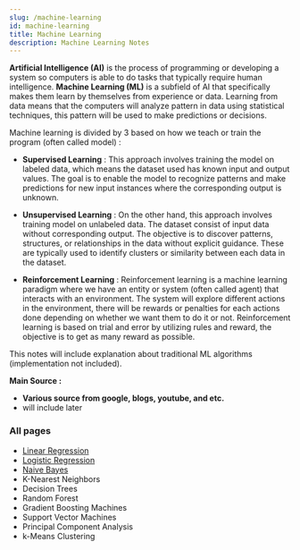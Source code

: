 ```yaml
---
slug: /machine-learning
id: machine-learning
title: Machine Learning
description: Machine Learning Notes
---
```


**Artificial Intelligence (AI)** is the process of programming or developing a system so computers is able to do tasks that typically require human intelligence. **Machine Learning (ML)** is a subfield of AI that specifically makes them learn by themselves from experience or data. Learning from data means that the computers will analyze pattern in data using statistical techniques, this pattern will be used to make predictions or decisions.

Machine learning is divided by 3 based on how we teach or train the program (often called model) :

- **Supervised Learning** : This approach involves training the model on labeled data, which means the dataset used has known input and output values. The goal is to enable the model to recognize patterns and make predictions for new input instances where the corresponding output is unknown.

- **Unsupervised Learning** : On the other hand, this approach involves training model on unlabeled data. The dataset consist of input data without corresponding output. The objective is to discover patterns, structures, or relationships in the data without explicit guidance. These are typically used to identify clusters or similarity between each data in the dataset.

- **Reinforcement Learning** : Reinforcement learning is a machine learning paradigm where we have an entity or system (often called agent) that interacts with an environment. The system will explore different actions in the environment, there will be rewards or penalties for each actions done depending on whether we want them to do it or not. Reinforcement learning is based on trial and error by utilizing rules and reward, the objective is to get as many reward as possible.

This notes will include explanation about traditional ML algorithms (implementation not included).

**Main Source :**

- **Various source from google, blogs, youtube, and etc.**
- will include later

### All pages

- [Linear Regression](machine-learning/linear-regression)
- [Logistic Regression](machine-learning/logistic-regression)
- [Naive Bayes](machine-learning/naive-bayes)
- K-Nearest Neighbors
- Decision Trees
- Random Forest
- Gradient Boosting Machines
- Support Vector Machines
- Principal Component Analysis
- k-Means Clustering
